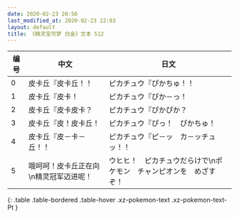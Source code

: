 ```yaml
---
date: 2020-02-23 20:56
last_modified_at: 2020-02-23 22:03
layout: default
title: 《精灵宝可梦 白金》文本 512
---
```

| 编号 | 中文 | 日文 |
| ---- | ---- | ---- |
| 0 | 皮卡丘『皮卡丘！！ | ピカチュウ『ぴかちゅ！！ |
| 1 | 皮卡丘『皮卡！ | ピカチュウ『ぴか－っ！ |
| 2 | 皮卡丘『皮卡皮卡？ | ピカチュウ『ぴかぴか？ |
| 3 | 皮卡丘『皮！皮卡丘！ | ピカチュウ『ぴっ！　ぴかちゅ！ |
| 4 | 皮卡丘『皮－卡－丘！！ | ピカチュウ『ピ－ッ　カ－ッチュッ！！ |
| 5 | 哦呵呵！皮卡丘正在向\n精灵冠军迈进呢！ | ウヒヒ！　ピカチュウだらけで\nポケモン　チャンピオンを　めざすぞ！ |
{: .table .table-bordered .table-hover .xz-pokemon-text .xz-pokemon-text-Pt }